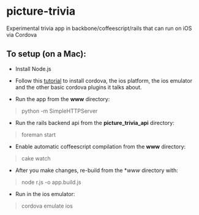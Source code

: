 # picture-trivia
Experimental trivia app in backbone/coffeescript/rails that can run on iOS via Cordova

## To setup (on a Mac):

* Install Node.js

* Follow this [tutorial](http://ccoenraets.github.io/cordova-tutorial/create-cordova-project.html) to install cordova, the ios platform, the ios emulator and the other basic cordova plugins it talks about.

* Run the app from the **www** directory:
> python -m SimpleHTTPServer

* Run the rails backend api from the **picture_trivia_api** directory:
> foreman start

* Enable automatic coffeescript compilation from the **www** directory:
> cake watch

* After you make changes, re-build from the **www* directory with:
> node r.js -o app.build.js

* Run in the ios emulator:
> cordova emulate ios
